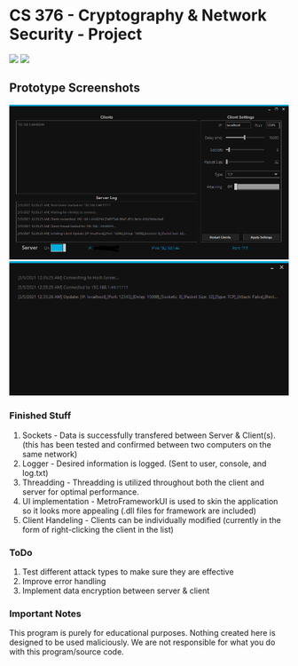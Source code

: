 # CS 376 - Cryptography & Network Security - Project

<img src="https://img.shields.io/badge/platform-windows-success.svg"> <img src="https://img.shields.io/badge/version-0.5.7-blue">

## Prototype Screenshots

![](images/host1.PNG?style=centerme)
![](images/client1.PNG?style=centerme)

### Finished Stuff
1. Sockets - Data is successfully transfered between Server & Client(s). (this has been tested and confirmed between two computers on the same network)
2. Logger - Desired information is logged. (Sent to user, console, and log.txt)
3. Threadding - Threadding is utilized throughout both the client and server for optimal performance.
4. UI implementation - MetroFrameworkUI is used to skin the application so it looks more appealing (.dll files for framework are included)
5. Client Handeling - Clients can be individually modified (currently in the form of right-clicking the client in the list)

### ToDo
1. Test different attack types to make sure they are effective
2. Improve error handling
3. Implement data encryption between server & client

### Important Notes
This program is purely for educational purposes. 
Nothing created here is designed to be used maliciously. 
We are not responsible for what you do with this program/source code.
